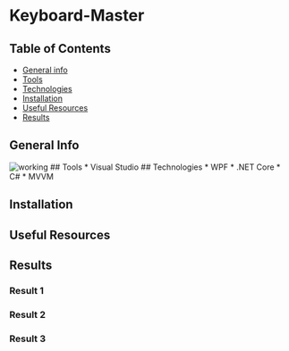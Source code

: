 # Keyboard-Master

## Table of Contents
* [General info](#general-info)
* [Tools](#tools)
* [Technologies](#technologies)
* [Installation](#installation)
* [Useful Resources](#useful-resources)
* [Results](#results)

## General Info
<img src = "![38fb009c3c46bdccd45bbf1d2514f440](https://github.com/jacekk024/Keyboard-Master/assets/45696277/ef64e6ac-73a8-4e50-8db9-b76d00e9adc1)" alt= "working">
## Tools
* Visual Studio 
## Technologies
* WPF
* .NET Core
* C#
* MVVM

## Installation


## Useful Resources

## Results

### Result 1

### Result 2

### Result 3


